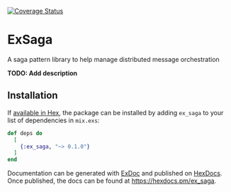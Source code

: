 [![Coverage Status](https://coveralls.io/repos/github/Hermanlangner/ex_saga/badge.svg?branch=main)](https://coveralls.io/github/Hermanlangner/ex_saga?branch=main)
# ExSaga
A saga pattern library to help manage distributed message orchestration


**TODO: Add description**

## Installation

If [available in Hex](https://hex.pm/docs/publish), the package can be installed
by adding `ex_saga` to your list of dependencies in `mix.exs`:

```elixir
def deps do
  [
    {:ex_saga, "~> 0.1.0"}
  ]
end
```

Documentation can be generated with [ExDoc](https://github.com/elixir-lang/ex_doc)
and published on [HexDocs](https://hexdocs.pm). Once published, the docs can
be found at <https://hexdocs.pm/ex_saga>.

